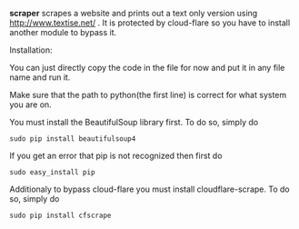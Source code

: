 <b>scraper</b> scrapes a website and prints out a text only version using http://www.textise.net/ . 
It is protected by cloud-flare so you have to install another module to bypass it.

Installation: 

You can just directly copy the code in the file for now and put it in any file name and run it. 

Make sure that the path to python(the first line) is correct for what system you are on.

You must install the BeautifulSoup library first. To do so, simply do 

  <code>sudo pip install beautifulsoup4</code>
  
If you get an error that pip is not recognized then first do
  
  <code>sudo easy_install pip</code>
  
Additionaly to bypass cloud-flare you must install cloudflare-scrape. To do so, simply do 

  <code>sudo pip install cfscrape</code>
